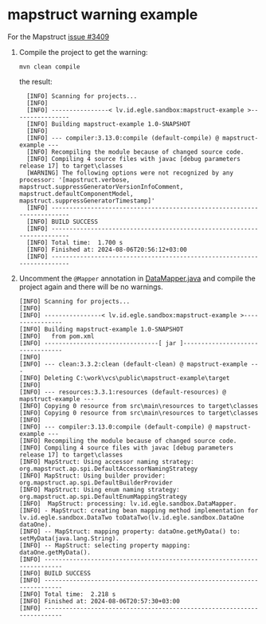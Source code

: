 # mapstruct warning example

For the Mapstruct [issue #3409](https://github.com/mapstruct/mapstruct/issues/3409)

1. Compile the project to get the warning:

       mvn clean compile

   the result:
   
         [INFO] Scanning for projects...
         [INFO] 
         [INFO] ----------------< lv.id.egle.sandbox:mapstruct-example >----------------
         [INFO] Building mapstruct-example 1.0-SNAPSHOT
         [INFO]
         [INFO] --- compiler:3.13.0:compile (default-compile) @ mapstruct-example ---
         [INFO] Recompiling the module because of changed source code.
         [INFO] Compiling 4 source files with javac [debug parameters release 17] to target\classes
         [WARNING] The following options were not recognized by any processor: '[mapstruct.verbose, mapstruct.suppressGeneratorVersionInfoComment, mapstruct.defaultComponentModel, mapstruct.suppressGeneratorTimestamp]'
         [INFO] ------------------------------------------------------------------------
         [INFO] BUILD SUCCESS
         [INFO] ------------------------------------------------------------------------
         [INFO] Total time:  1.700 s
         [INFO] Finished at: 2024-08-06T20:56:12+03:00
         [INFO] ------------------------------------------------------------------------

2. Uncomment the `@Mapper` annotation in [DataMapper.java](src/main/java/lv/id/egle/sandbox/DataMapper.java)
and compile the project again and there will be no warnings.

       [INFO] Scanning for projects...
       [INFO] 
       [INFO] ----------------< lv.id.egle.sandbox:mapstruct-example >----------------
       [INFO] Building mapstruct-example 1.0-SNAPSHOT
       [INFO]   from pom.xml
       [INFO] --------------------------------[ jar ]---------------------------------
       [INFO] 
       [INFO] --- clean:3.3.2:clean (default-clean) @ mapstruct-example ---
       [INFO] Deleting C:\work\vcs\public\mapstruct-example\target
       [INFO]
       [INFO] --- resources:3.3.1:resources (default-resources) @ mapstruct-example ---
       [INFO] Copying 0 resource from src\main\resources to target\classes
       [INFO] Copying 0 resource from src\main\resources to target\classes
       [INFO]
       [INFO] --- compiler:3.13.0:compile (default-compile) @ mapstruct-example ---
       [INFO] Recompiling the module because of changed source code.
       [INFO] Compiling 4 source files with javac [debug parameters release 17] to target\classes
       [INFO] MapStruct: Using accessor naming strategy: org.mapstruct.ap.spi.DefaultAccessorNamingStrategy
       [INFO] MapStruct: Using builder provider: org.mapstruct.ap.spi.DefaultBuilderProvider
       [INFO] MapStruct: Using enum naming strategy: org.mapstruct.ap.spi.DefaultEnumMappingStrategy
       [INFO]  MapStruct: processing: lv.id.egle.sandbox.DataMapper.
       [INFO] - MapStruct: creating bean mapping method implementation for lv.id.egle.sandbox.DataTwo toDataTwo(lv.id.egle.sandbox.DataOne dataOne).
       [INFO] -- MapStruct: mapping property: dataOne.getMyData() to: setMyData(java.lang.String).
       [INFO] -- MapStruct: selecting property mapping: dataOne.getMyData().
       [INFO] ------------------------------------------------------------------------
       [INFO] BUILD SUCCESS
       [INFO] ------------------------------------------------------------------------
       [INFO] Total time:  2.218 s
       [INFO] Finished at: 2024-08-06T20:57:30+03:00
       [INFO] ------------------------------------------------------------------------

